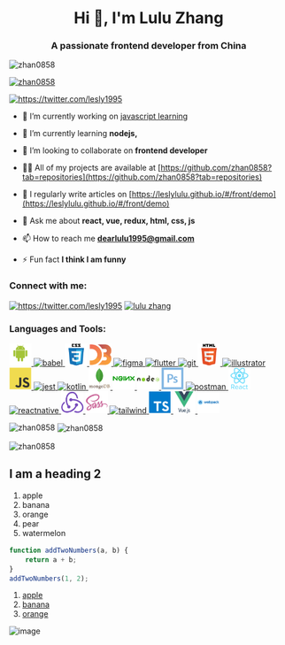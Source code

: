 <h1 align="center">Hi 👋, I'm Lulu Zhang</h1>
<h3 align="center">A passionate frontend developer from China</h3>

<p align="left"> <img src="https://komarev.com/ghpvc/?username=zhan0858&label=Profile%20views&color=0e75b6&style=flat" alt="zhan0858" /> </p>

<p align="left"> <a href="https://github.com/ryo-ma/github-profile-trophy"><img src="https://github-profile-trophy.vercel.app/?username=zhan0858" alt="zhan0858" /></a> </p>

<p align="left"> <a href="https://twitter.com/https://twitter.com/lesly1995" target="blank"><img src="https://img.shields.io/twitter/follow/https://twitter.com/lesly1995?logo=twitter&style=for-the-badge" alt="https://twitter.com/lesly1995" /></a> </p>

-   🔭 I’m currently working on [javascript learning](https://github.com/zhan0858/mad9014-learing)

-   🌱 I’m currently learning **nodejs,**

-   👯 I’m looking to collaborate on **frontend developer**

-   👨‍💻 All of my projects are available at [https://github.com/zhan0858?tab=repositories](https://github.com/zhan0858?tab=repositories)

-   📝 I regularly write articles on [https://leslylulu.github.io/#/front/demo](https://leslylulu.github.io/#/front/demo)

-   💬 Ask me about **react, vue, redux, html, css, js**

-   📫 How to reach me **dearlulu1995@gmail.com**

-   ⚡ Fun fact **I think I am funny**

<h3 align="left">Connect with me:</h3>
<p align="left">
<a href="https://twitter.com/https://twitter.com/lesly1995" target="blank"><img align="center" src="https://raw.githubusercontent.com/rahuldkjain/github-profile-readme-generator/master/src/images/icons/Social/twitter.svg" alt="https://twitter.com/lesly1995" height="30" width="40" /></a>
<a href="https://linkedin.com/in/lulu zhang" target="blank"><img align="center" src="https://raw.githubusercontent.com/rahuldkjain/github-profile-readme-generator/master/src/images/icons/Social/linked-in-alt.svg" alt="lulu zhang" height="30" width="40" /></a>
</p>

<h3 align="left">Languages and Tools:</h3>
<p align="left"> <a href="https://developer.android.com" target="_blank" rel="noreferrer"> <img src="https://raw.githubusercontent.com/devicons/devicon/master/icons/android/android-original-wordmark.svg" alt="android" width="40" height="40"/> </a> <a href="https://babeljs.io/" target="_blank" rel="noreferrer"> <img src="https://www.vectorlogo.zone/logos/babeljs/babeljs-icon.svg" alt="babel" width="40" height="40"/> </a> <a href="https://www.w3schools.com/css/" target="_blank" rel="noreferrer"> <img src="https://raw.githubusercontent.com/devicons/devicon/master/icons/css3/css3-original-wordmark.svg" alt="css3" width="40" height="40"/> </a> <a href="https://d3js.org/" target="_blank" rel="noreferrer"> <img src="https://raw.githubusercontent.com/devicons/devicon/master/icons/d3js/d3js-original.svg" alt="d3js" width="40" height="40"/> </a> <a href="https://www.figma.com/" target="_blank" rel="noreferrer"> <img src="https://www.vectorlogo.zone/logos/figma/figma-icon.svg" alt="figma" width="40" height="40"/> </a> <a href="https://flutter.dev" target="_blank" rel="noreferrer"> <img src="https://www.vectorlogo.zone/logos/flutterio/flutterio-icon.svg" alt="flutter" width="40" height="40"/> </a> <a href="https://git-scm.com/" target="_blank" rel="noreferrer"> <img src="https://www.vectorlogo.zone/logos/git-scm/git-scm-icon.svg" alt="git" width="40" height="40"/> </a> <a href="https://www.w3.org/html/" target="_blank" rel="noreferrer"> <img src="https://raw.githubusercontent.com/devicons/devicon/master/icons/html5/html5-original-wordmark.svg" alt="html5" width="40" height="40"/> </a> <a href="https://www.adobe.com/in/products/illustrator.html" target="_blank" rel="noreferrer"> <img src="https://www.vectorlogo.zone/logos/adobe_illustrator/adobe_illustrator-icon.svg" alt="illustrator" width="40" height="40"/> </a> <a href="https://developer.mozilla.org/en-US/docs/Web/JavaScript" target="_blank" rel="noreferrer"> <img src="https://raw.githubusercontent.com/devicons/devicon/master/icons/javascript/javascript-original.svg" alt="javascript" width="40" height="40"/> </a> <a href="https://jestjs.io" target="_blank" rel="noreferrer"> <img src="https://www.vectorlogo.zone/logos/jestjsio/jestjsio-icon.svg" alt="jest" width="40" height="40"/> </a> <a href="https://kotlinlang.org" target="_blank" rel="noreferrer"> <img src="https://www.vectorlogo.zone/logos/kotlinlang/kotlinlang-icon.svg" alt="kotlin" width="40" height="40"/> </a> <a href="https://www.mongodb.com/" target="_blank" rel="noreferrer"> <img src="https://raw.githubusercontent.com/devicons/devicon/master/icons/mongodb/mongodb-original-wordmark.svg" alt="mongodb" width="40" height="40"/> </a> <a href="https://www.nginx.com" target="_blank" rel="noreferrer"> <img src="https://raw.githubusercontent.com/devicons/devicon/master/icons/nginx/nginx-original.svg" alt="nginx" width="40" height="40"/> </a> <a href="https://nodejs.org" target="_blank" rel="noreferrer"> <img src="https://raw.githubusercontent.com/devicons/devicon/master/icons/nodejs/nodejs-original-wordmark.svg" alt="nodejs" width="40" height="40"/> </a> <a href="https://www.photoshop.com/en" target="_blank" rel="noreferrer"> <img src="https://raw.githubusercontent.com/devicons/devicon/master/icons/photoshop/photoshop-line.svg" alt="photoshop" width="40" height="40"/> </a> <a href="https://postman.com" target="_blank" rel="noreferrer"> <img src="https://www.vectorlogo.zone/logos/getpostman/getpostman-icon.svg" alt="postman" width="40" height="40"/> </a> <a href="https://reactjs.org/" target="_blank" rel="noreferrer"> <img src="https://raw.githubusercontent.com/devicons/devicon/master/icons/react/react-original-wordmark.svg" alt="react" width="40" height="40"/> </a> <a href="https://reactnative.dev/" target="_blank" rel="noreferrer"> <img src="https://reactnative.dev/img/header_logo.svg" alt="reactnative" width="40" height="40"/> </a> <a href="https://redux.js.org" target="_blank" rel="noreferrer"> <img src="https://raw.githubusercontent.com/devicons/devicon/master/icons/redux/redux-original.svg" alt="redux" width="40" height="40"/> </a> <a href="https://sass-lang.com" target="_blank" rel="noreferrer"> <img src="https://raw.githubusercontent.com/devicons/devicon/master/icons/sass/sass-original.svg" alt="sass" width="40" height="40"/> </a> <a href="https://tailwindcss.com/" target="_blank" rel="noreferrer"> <img src="https://www.vectorlogo.zone/logos/tailwindcss/tailwindcss-icon.svg" alt="tailwind" width="40" height="40"/> </a> <a href="https://www.typescriptlang.org/" target="_blank" rel="noreferrer"> <img src="https://raw.githubusercontent.com/devicons/devicon/master/icons/typescript/typescript-original.svg" alt="typescript" width="40" height="40"/> </a> <a href="https://vuejs.org/" target="_blank" rel="noreferrer"> <img src="https://raw.githubusercontent.com/devicons/devicon/master/icons/vuejs/vuejs-original-wordmark.svg" alt="vuejs" width="40" height="40"/> </a> <a href="https://webpack.js.org" target="_blank" rel="noreferrer"> <img src="https://raw.githubusercontent.com/devicons/devicon/d00d0969292a6569d45b06d3f350f463a0107b0d/icons/webpack/webpack-original-wordmark.svg" alt="webpack" width="40" height="40"/> </a> </p>

<p><img align="left" src="https://github-readme-stats.vercel.app/api/top-langs?username=zhan0858&show_icons=true&locale=en&layout=compact" alt="zhan0858" /></p>

<p>&nbsp;<img align="center" src="https://github-readme-stats.vercel.app/api?username=zhan0858&show_icons=true&locale=en" alt="zhan0858" /></p>

<p><img align="center" src="https://github-readme-streak-stats.herokuapp.com/?user=zhan0858&" alt="zhan0858" /></p>

## I am a heading 2

1. apple
2. banana
3. orange
4. pear
5. watermelon

```js
function addTwoNumbers(a, b) {
	return a + b;
}
addTwoNumbers(1, 2);
```

1. [apple](https://www.apple.com/ca/store?afid=p238%7CsEnMtlDRF-dc_mtid_1870765e38482_pcrid_680881023797_pgrid_39429562932_pntwk_g_pchan__pexid__&cid=aos-ca-kwGO-brand--slid---product-)
2. [banana](https://bananarepublic.gapcanada.ca/?tid=bcps000225&kwid=1&ap=7&gad_source=1&gclid=CjwKCAiAvJarBhA1EiwAGgZl0Pwtp2drxBXTIfssAS9NUJmfSAVsw0iYESU3tkSTDq8aUl9jvtfcORoCvVQQAvD_BwE&gclsrc=aw.ds)
3. [orange](https://www.orange.com/en)

![image](https://images.unsplash.com/photo-1699619093007-c4fb05dcdd0f?w=800&auto=format&fit=crop&q=60&ixlib=rb-4.0.3&ixid=M3wxMjA3fDB8MHxlZGl0b3JpYWwtZmVlZHw0fHx8ZW58MHx8fHx8)
